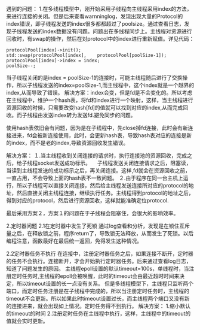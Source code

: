 遇到的问题：
1.在多线程模型中，刚开始采用子线程向主线程采用index的方法，来进行连接的关闭。但是后来查看warnninglog，发现出现大量的Protocol的index错误，即子线程发送的index很多都都超过了poolsize。通过查看日志，发现子线程发送的index数据没有问题。问题出在多线程同步上。主线程对资源进行回收时，有swap的操作，然后在对protocol中的index进行重新赋值。详见代码：
```
protocolPool[index]->init();
std::swap(protocolPool[index],    protocolPool[poolSize-1]);
protocolPool[index]->index = index;
poolSize--;
```

当子线程关闭的是index = poolSize-1的连接时，可能主线程随后进行了交换操作，所以子线程发送的index=poolSize-1,而主线程中，这个index就是一个越界的index,从而导致了错误。
解决方案：index会变，但是fd是不会变化的。所以考虑在主线程中，维护一个hash表，将fd和index进行一个映射，这样，当主线程进行资源回收的时候，只需要改变hash[fd]的值就可以找到对应的index,从而完成回收。而子线程由发送index转为发送fd.避免同步的问题。

使用hash表依旧会有问题，因为是在子线程中，先close掉fd连接，此时会有新连接进来，fd会被新连接使用，此时，会更新hash表，导致hash表对应的连接是新的index，而不是老的index,导致资源回收发生错误。

解决方案：
１.当主线程收到关闭连接的请求时，执行连接池的资源回收，完成之后，给子线程socket发送成功标示。
　子线程发送关闭连接请求之后，阻塞读，当读到主线程发送的成功标示之后，再关闭连接。这样,fd就会在资源回收之前，一直占用，不会导致上面的hash表不一致问题。
２.由于程序在同一台主机上运行，所以子线程可以直接关闭连接，然后给主线程发送连接所对应的protocol的地址，然后直接关闭主线程连接，继续执行任务。主线程得到protocol的地址之后，得到对应的protocol，然后进行资源回收，这样就能准确定位protocol.

最后采用方案２，方案１的问题在于子线程会阻塞住，会很大的影响效率。


2.定时器问题
2.1在定时器中发生了死锁
通过log查看和分析，发现是在锁住互斥量之后，在释放锁之前，程序return了，导致锁无法释放，从而发生了死锁。以后编程注意，函数最好在最后统一返回，免得发生这种情况。

2.2定时器任务不执行
在连接中，注册定时器任务之后，如果连接不断开，定时器的任务不会执行。连接断开，才会开始执行定时器任务。后来通过查看log日志，知道了问题发生的原因。
主线程epoll设置的默认timeout=100s，单线程时，当注册定时任务时,主线程的epoll会被唤醒，此时的timeout会由最近超时时间来决定，所以timeout设置的长一点没有关系。
但是多线程模型下，主线程只监听两个端口，而定时任务注册是在子线程中完成的，所以当注册定时任务时，主线程的timeout不会更新。所以如果此时timeout设置过长，而主线程两个端口又没有新的连接进来，就会出现如上情况。定时任务得不到执行。
解决方案：
1.缩小默认的timeout的时间
2.注册定时任务在主线程中执行，这样，主线程中的timeout的值就会实时更新。
